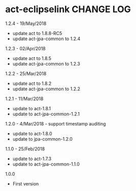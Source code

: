# act-eclipselink CHANGE LOG

1.2.4 - 19/May/2018
* update act to 1.8.8-RC5
* update act-jpa-common to 1.2.4

1.2.3 - 02/Apr/2018
* update act to 1.8.5
* update act-jpa-common to 1.2.3

1.2.2 - 25/Mar/2018
* update act to 1.8.2
* update act-jpa-common to 1.2.2

1.2.1 - 11/Mar/2018
* update to act-1.8.1
* update to act-jpa-common-1.2.1

1.2.0 - 4/Mar/2018 - support timestamp auditing

* update to act-1.8.0
* update to jpa-common-1.2.0

1.1.0 - 25/Feb/2018

* update to act-1.7.3
* update to act-jpa-common-1.1.0


1.0.0

* First version
